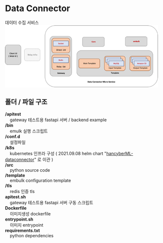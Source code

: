 # Data Connector
  
데이터 수집 서비스  
![img.png](img.png)

## 폴더 / 파일 구조
  
**/apitest**  
&nbsp; &nbsp; 
gateway 테스트용 fastapi 서버 / backend example  
**/bin**  
&nbsp; &nbsp; 
emulk 실행 스크립트  
**/conf.d**  
&nbsp; &nbsp;
설정파일  
**/k8s**  
&nbsp; &nbsp;
kubernetes 인프라 구성 
( 2021.09.08 helm chart "[hancyberML-dataconnector](http://xxx.xxx.xxx.xxx:9000/hancyber-repo/helm-chart#hancyberML-dataconnector)" 로 이관 )  
**/src**  
&nbsp; &nbsp;
python source code  
**/template**  
&nbsp; &nbsp;
embulk configuration template  
**/tls**  
&nbsp; &nbsp;
redis 인증 tls  
**apitest.sh**  
&nbsp; &nbsp;
gateway 테스트용 fastapi 서버 구동 스크립트  
**Dockerfile**  
&nbsp; &nbsp;
이미지생성 dockerfile  
**entrypoint.sh**  
&nbsp; &nbsp;
이미지 entrypoint  
**requirements.txt**  
&nbsp; &nbsp;
python dependencies  